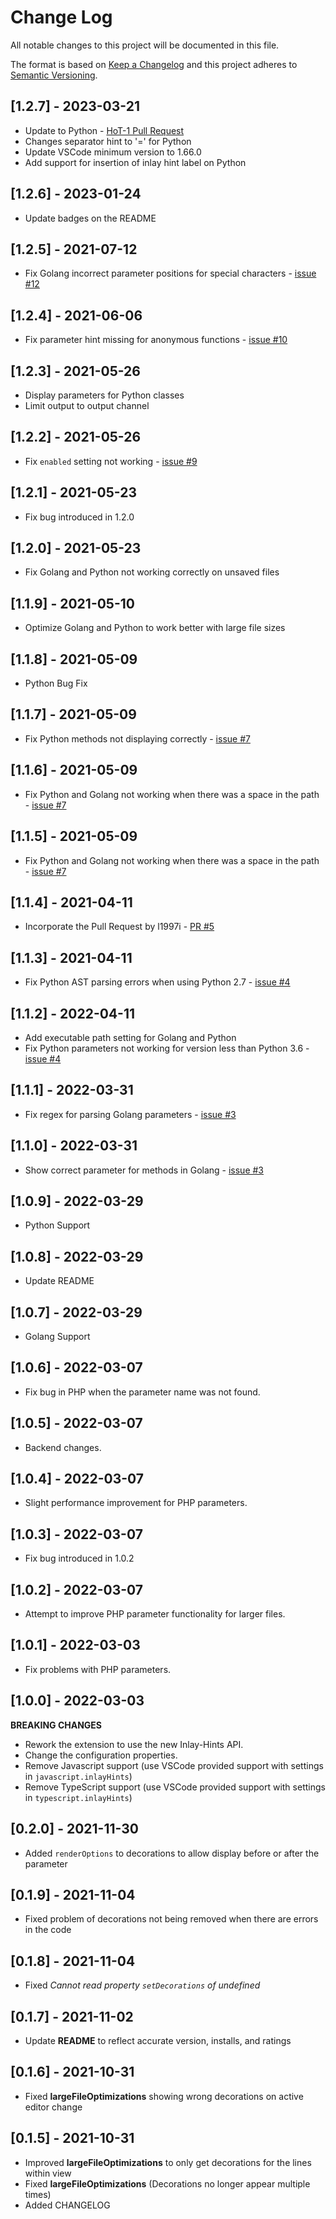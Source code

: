 # Change Log

All notable changes to this project will be documented in this file.

The format is based on [Keep a Changelog](http://keepachangelog.com/)
and this project adheres to [Semantic Versioning](http://semver.org/).

## [1.2.7] - 2023-03-21

- Update to Python - [HoT-1 Pull Request](https://github.com/RobertOstermann/vscode-inline-parameters/pull/15)
- Changes separator hint to '=' for Python
- Update VSCode minimum version to 1.66.0
- Add support for insertion of inlay hint label on Python

## [1.2.6] - 2023-01-24

- Update badges on the README

## [1.2.5] - 2021-07-12

- Fix Golang incorrect parameter positions for special characters - [issue #12](https://github.com/RobertOstermann/vscode-inline-parameters/issues/12)

## [1.2.4] - 2021-06-06

- Fix parameter hint missing for anonymous functions - [issue #10](https://github.com/RobertOstermann/vscode-inline-parameters/issues/10)

## [1.2.3] - 2021-05-26

- Display parameters for Python classes
- Limit output to output channel

## [1.2.2] - 2021-05-26

- Fix `enabled` setting not working - [issue #9](https://github.com/RobertOstermann/vscode-inline-parameters/issues/9)

## [1.2.1] - 2021-05-23

- Fix bug introduced in 1.2.0

## [1.2.0] - 2021-05-23

- Fix Golang and Python not working correctly on unsaved files

## [1.1.9] - 2021-05-10

- Optimize Golang and Python to work better with large file sizes

## [1.1.8] - 2021-05-09

- Python Bug Fix

## [1.1.7] - 2021-05-09

- Fix Python methods not displaying correctly - [issue #7](https://github.com/RobertOstermann/vscode-inline-parameters/issues/7)

## [1.1.6] - 2021-05-09

- Fix Python and Golang not working when there was a space in the path - [issue #7](https://github.com/RobertOstermann/vscode-inline-parameters/issues/7)

## [1.1.5] - 2021-05-09

- Fix Python and Golang not working when there was a space in the path - [issue #7](https://github.com/RobertOstermann/vscode-inline-parameters/issues/7)

## [1.1.4] - 2021-04-11

- Incorporate the Pull Request by l1997i - [PR #5](https://github.com/RobertOstermann/vscode-inline-parameters/pull/5)

## [1.1.3] - 2021-04-11

- Fix Python AST parsing errors when using Python 2.7 - [issue #4](https://github.com/RobertOstermann/vscode-inline-parameters/issues/4)

## [1.1.2] - 2022-04-11

- Add executable path setting for Golang and Python
- Fix Python parameters not working for version less than Python 3.6 - [issue #4](https://github.com/RobertOstermann/vscode-inline-parameters/issues/4)

## [1.1.1] - 2022-03-31

- Fix regex for parsing Golang parameters - [issue #3](https://github.com/RobertOstermann/vscode-inline-parameters/issues/3)

## [1.1.0] - 2022-03-31

- Show correct parameter for methods in Golang - [issue #3](https://github.com/RobertOstermann/vscode-inline-parameters/issues/3)

## [1.0.9] - 2022-03-29

- Python Support

## [1.0.8] - 2022-03-29

- Update README

## [1.0.7] - 2022-03-29

- Golang Support

## [1.0.6] - 2022-03-07

- Fix bug in PHP when the parameter name was not found.

## [1.0.5] - 2022-03-07

- Backend changes.

## [1.0.4] - 2022-03-07

- Slight performance improvement for PHP parameters.

## [1.0.3] - 2022-03-07

- Fix bug introduced in 1.0.2

## [1.0.2] - 2022-03-07

- Attempt to improve PHP parameter functionality for larger files.

## [1.0.1] - 2022-03-03

- Fix problems with PHP parameters.

## [1.0.0] - 2022-03-03

**BREAKING CHANGES**

- Rework the extension to use the new Inlay-Hints API.
- Change the configuration properties.
- Remove Javascript support (use VSCode provided support with settings in `javascript.inlayHints`)
- Remove TypeScript support (use VSCode provided support with settings in `typescript.inlayHints`)

## [0.2.0] - 2021-11-30

- Added `renderOptions` to decorations to allow display before or after the parameter

## [0.1.9] - 2021-11-04

- Fixed problem of decorations not being removed when there are errors in the code

## [0.1.8] - 2021-11-04

- Fixed _Cannot read property `setDecorations` of undefined_

## [0.1.7] - 2021-11-02

- Update **README** to reflect accurate version, installs, and ratings

## [0.1.6] - 2021-10-31

- Fixed **largeFileOptimizations** showing wrong decorations on active editor change

## [0.1.5] - 2021-10-31

- Improved **largeFileOptimizations** to only get decorations for the lines within view
- Fixed **largeFileOptimizations** (Decorations no longer appear multiple times)
- Added CHANGELOG
